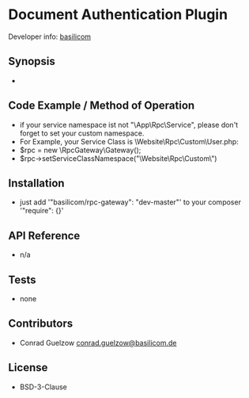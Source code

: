 Document Authentication Plugin
================================================

Developer info: [basilicom](http://basilicom.de/)

## Synopsis

* 

## Code Example / Method of Operation

* if your service namespace ist not "\App\Rpc\Service", please don't forget to set your custom namespace.
* For Example, your Service Class is \Website\Rpc\Custom\User.php:
* $rpc = new \RpcGateway\Gateway();
* $rpc->setServiceClassNamespace("\\Website\\Rpc\\Custom\\")

## Installation

* just add '"basilicom/rpc-gateway": "dev-master"' to your composer '"require": {}'

## API Reference

* n/a

## Tests

* none

## Contributors

* Conrad Guelzow <conrad.guelzow@basilicom.de>

## License

* BSD-3-Clause

